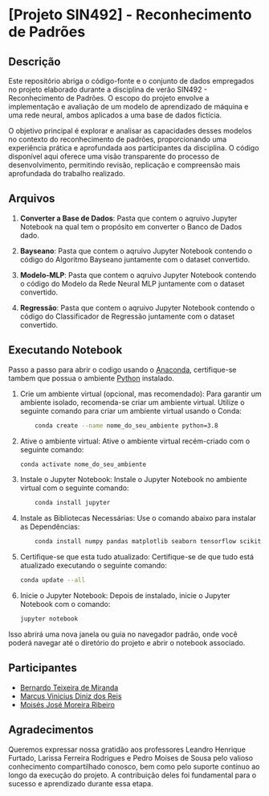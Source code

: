 # [Projeto SIN492] - Reconhecimento de Padrões

## Descrição

Este repositório abriga o código-fonte e o conjunto de dados empregados no projeto elaborado durante a disciplina de verão SIN492 - Reconhecimento de Padrões. O escopo do projeto envolve a implementação e avaliação de um modelo de aprendizado de máquina e uma rede neural, ambos aplicados a uma base de dados fictícia. 

O objetivo principal é explorar e analisar as capacidades desses modelos no contexto do reconhecimento de padrões, proporcionando uma experiência prática e aprofundada aos participantes da disciplina. O código disponível aqui oferece uma visão transparente do processo de desenvolvimento, permitindo revisão, replicação e compreensão mais aprofundada do trabalho realizado.

## Arquivos

1. **Converter a Base de Dados**: Pasta que contem o aqruivo Jupyter Notebook na qual tem o propósito em converter o Banco de Dados dado. 

2. **Bayseano**: Pasta que contem o aqruivo Jupyter Notebook contendo o código do Algoritmo Bayseano juntamente com o dataset convertido. 

3. **Modelo-MLP**: Pasta que contem o aqruivo Jupyter Notebook contendo o código do Modelo da Rede Neural MLP juntamente com o dataset convertido.

4. **Regressão**: Pasta que contem o aqruivo Jupyter Notebook contendo o código do Classificador de Regressão juntamente com o dataset convertido.

## Executando Notebook

Passo a passo para abrir o codigo usando o [Anaconda](https://www.anaconda.com/download), certifique-se tambem que possua o ambiente [Python](https://www.python.org/downloads/) instalado.

1. Crie um ambiente virtual (opcional, mas recomendado):
    Para garantir um ambiente isolado, recomenda-se criar um ambiente virtual. Utilize o seguinte comando para criar um ambiente virtual usando o Conda:
    ```bash
        conda create --name nome_do_seu_ambiente python=3.8
    ```

2. Ative o ambiente virtual:
    Ative o ambiente virtual recém-criado com o seguinte comando:
    ```bash
    conda activate nome_do_seu_ambiente
    ```

3. Instale o Jupyter Notebook:
    Instale o Jupyter Notebook no ambiente virtual com o seguinte comando:
    ```bash
        conda install jupyter
    ```

4. Instale as Bibliotecas Necessárias:
    Use o comando abaixo para instalar as Dependências:

    ```bash
        conda install numpy pandas matplotlib seaborn tensorflow scikit-learn pyarrow
    ```
5. Certifique-se que esta tudo atualizado:
    Certifique-se de que tudo está atualizado executando o seguinte comando:

    ```bash
    conda update --all
    ```

6. Inicie o Jupyter Notebook:
    Depois de instalado, inicie o Jupyter Notebook com o comando:
    ```bash
    jupyter notebook
    ```

Isso abrirá uma nova janela ou guia no navegador padrão, onde você poderá navegar até o diretório do projeto e abrir o notebook associado.

## Participantes

- [Bernardo Teixeira de Miranda](https://github.com/BTMiranda)
- [Marcus Vinicius Diniz dos Reis](https://github.com/Allinvila) 
- [Moisés José Moreira Ribeiro](https://github.com/MMoreira020)

## Agradecimentos

Queremos expressar nossa gratidão aos professores Leandro Henrique Furtado, Larissa Ferreira Rodrigues e Pedro Moises de Sousa pelo valioso conhecimento compartilhado conosco, bem como pelo suporte contínuo ao longo da execução do projeto. A contribuição deles foi fundamental para o sucesso e aprendizado durante essa etapa.
